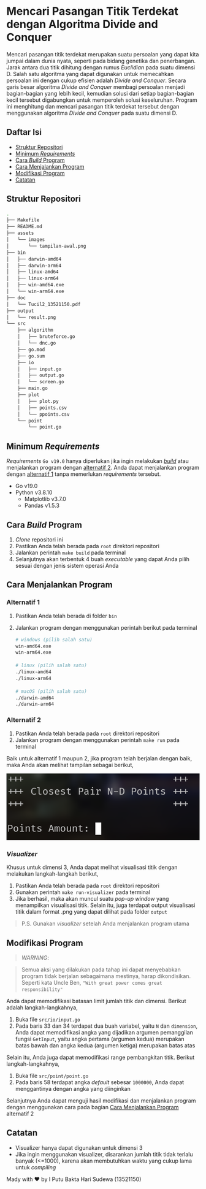 # Mencari Pasangan Titik Terdekat dengan Algoritma Divide and Conquer

Mencari pasangan titik terdekat merupakan suatu persoalan yang dapat kita jumpai dalam dunia nyata, seperti pada bidang genetika dan penerbangan. Jarak antara dua titik dihitung dengan rumus *Euclidian* pada suatu dimensi D. Salah satu algoritma yang dapat digunakan untuk memecahkan persoalan ini dengan cukup efisien adalah *Divide and Conquer*. Secara garis besar algoritma *Divide and Conquer* membagi persoalan menjadi bagian-bagian yang lebih kecil, kemudian solusi dari setiap bagian-bagian kecil tersebut digabungkan untuk memperoleh solusi keseluruhan. Program ini menghitung dan mencari pasangan titik terdekat tersebut dengan menggunakan algoritma *Divide and Conquer* pada suatu dimensi D.

## Daftar Isi
- [Struktur Repositori](#struktur-repositori)
- [Minimum *Requirements*](#minimum-requirements)
- [Cara *Build* Program](#cara-build-program)
- [Cara Menjalankan Program](#cara-menjalankan-program)
- [Modifikasi Program](#modifikasi-program)
- [Catatan](#catatan)


## Struktur Repositori
```bash
.
├── Makefile
├── README.md
├── assets
│   └── images
│       └── tampilan-awal.png
├── bin
│   ├── darwin-amd64
│   ├── darwin-arm64
│   ├── linux-amd64
│   ├── linux-arm64
│   ├── win-amd64.exe
│   └── win-arm64.exe
├── doc
│   └── Tucil2_13521150.pdf
├── output
│   └── result.png
└── src
    ├── algorithm
    │   ├── bruteforce.go
    │   └── dnc.go
    ├── go.mod
    ├── go.sum
    ├── io
    │   ├── input.go
    │   ├── output.go
    │   └── screen.go
    ├── main.go
    ├── plot
    │   ├── plot.py
    │   ├── points.csv
    │   └── ppoints.csv
    └── point
        └── point.go
```

## Minimum *Requirements*
*Requirements* `Go v19.0` hanya diperlukan jika ingin melakukan [*build*](#cara-build-program) atau menjalankan program dengan [alternatif 2](#alternatif-2). Anda dapat menjalankan program dengan [alternatif 1](#alternatif-1) tanpa memerlukan *requirements* tersebut.
- Go v19.0
- Python v3.8.10
    - Matplotlib v3.7.0
    - Pandas v1.5.3

## Cara *Build* Program
1. *Clone* repositori ini
2. Pastikan Anda telah berada pada `root` direktori repositori
3. Jalankan perintah `make build` pada terminal
4. Selanjutnya akan terbentuk 4 buah *executable* yang dapat Anda pilih sesuai dengan jenis sistem operasi Anda

## Cara Menjalankan Program

### Alternatif 1
1. Pastikan Anda telah berada di folder `bin`
2. Jalankan program dengan menggunakan perintah berikut pada terminal

    ```bash
    # windows (pilih salah satu)
    win-amd64.exe
    win-arm64.exe

    # linux (pilih salah satu)
    ./linux-amd64
    ./linux-arm64

    # macOS (pilih salah satu)
    ./darwin-amd64
    ./darwin-arm64
    ```
### Alternatif 2
1. Pastikan Anda telah berada pada `root` direktori repositori
2. Jalankan program dengan menggunakan perintah `make run` pada terminal

Baik untuk alternatif 1 maupun 2, jika program telah berjalan dengan baik, maka Anda akan melihat tampilan sebagai berikut,

![Tampilan Awal](./assets/images/tampilan-awal.png)

### *Visualizer*
Khusus untuk dimensi 3, Anda dapat melihat visualisasi titik dengan melakukan langkah-langkah berikut,
1. Pastikan Anda telah berada pada `root` direktori repositori
2. Gunakan perintah `make run-visualizer` pada terminal
3. Jika berhasil, maka akan muncul suatu *pop-up window* yang menampilkan visualisasi titik. Selain itu, juga terdapat output visualisasi titik dalam format .png yang dapat dilihat pada folder `output` 

> P.S. Gunakan *visualizer* setelah Anda menjalankan program utama

## Modifikasi Program
> *WARNING*: 

>Semua aksi yang dilakukan pada tahap ini dapat menyebabkan program tidak berjalan sebagaimana mestinya, harap dikondisikan. Seperti kata Uncle Ben, `"With great power comes great responsibility"`

Anda dapat memodifikasi batasan limit jumlah titik dan dimensi. Berikut adalah langkah-langkahnya,
1. Buka file `src/io/input.go`
2. Pada baris 33 dan 34 terdapat dua buah variabel, yaitu `N` dan `dimension`, Anda dapat memodifikasi angka yang dijadikan argumen pemanggilan fungsi `GetInput`, yaitu angka pertama (argumen kedua) merupakan batas bawah dan angka kedua (argumen ketiga) merupakan batas atas

Selain itu, Anda juga dapat memodifikasi range pembangkitan titik. Berikut langkah-langkahnya,
1. Buka file `src/point/point.go` 
2. Pada baris 58 terdapat angka *default* sebesar `1000000`, Anda dapat menggantinya dengan angka yang diinginkan

Selanjutnya Anda dapat menguji hasil modifikasi dan menjalankan program dengan menggunakan cara pada bagian [Cara Menjalankan Program](#alternatif-2) alternatif 2

## Catatan
- Visualizer hanya dapat digunakan untuk dimensi 3
- Jika ingin menggunakan visualizer, disarankan jumlah titik tidak terlalu banyak (<=1000), karena akan membutuhkan waktu yang cukup lama untuk *compiling*

Mady with ❤️ by I Putu Bakta Hari Sudewa (13521150)